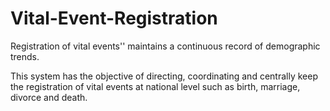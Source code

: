# Vital-Event-Registration

Registration of vital events'' maintains a continuous record of demographic trends.

This system has the objective of directing, coordinating and centrally keep the registration of 
vital events at national level such as birth, marriage, divorce and death.
